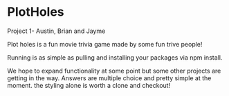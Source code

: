 # PlotHoles
Project 1- Austin, Brian and Jayme

Plot holes is a fun movie trivia game made by some fun trive people!

Running is as simple as pulling and installing your packages via npm install. 

We hope to expand functionality at some point but some other projects are getting in the way.
Answers are multiple choice and pretty simple at the moment. the styling alone is worth a clone and checkout!
